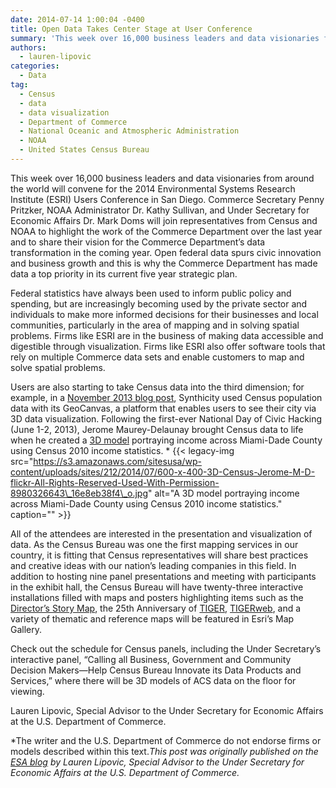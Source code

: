 ```yaml
---
date: 2014-07-14 1:00:04 -0400
title: Open Data Takes Center Stage at User Conference
summary: 'This week over 16,000 business leaders and data visionaries from around the world will convene for the 2014 Environmental Systems Research Institute (ESRI) Users Conference in San Diego. Commerce Secretary Penny Pritzker, NOAA Administrator Dr. Kathy Sullivan, and Under Secretary for Economic Affairs Dr. Mark Doms will join representatives from Census and NOAA to highlight the'
authors:
  - lauren-lipovic
categories:
  - Data
tag:
  - Census
  - data
  - data visualization
  - Department of Commerce
  - National Oceanic and Atmospheric Administration
  - NOAA
  - United States Census Bureau
---
```


This week over 16,000 business leaders and data visionaries from around the world will convene for the 2014 Environmental Systems Research Institute (ESRI) Users Conference in San Diego. Commerce Secretary Penny Pritzker, NOAA Administrator Dr. Kathy Sullivan, and Under Secretary for Economic Affairs Dr. Mark Doms will join representatives from Census and NOAA to highlight the work of the Commerce Department over the last year and to share their vision for the Commerce Department’s data transformation in the coming year. Open federal data spurs civic innovation and business growth and this is why the Commerce Department has made data a top priority in its current five year strategic plan.

Federal statistics have always been used to inform public policy and spending, but are increasingly becoming used by the private sector and individuals to make more informed decisions for their businesses and local communities, particularly in the area of mapping and in solving spatial problems. Firms like ESRI are in the business of making data accessible and digestible through visualization. Firms like ESRI also offer software tools that rely on multiple Commerce data sets and enable customers to map and solve spatial problems.

Users are also starting to take Census data into the third dimension; for example, in a [November 2013 blog post](http://www.synthicity.com/blog/2014/5/12/introducing-geocanvas-a-generic-spatial-data-viewer-with-integrated-census-data), Synthicity used Census population data with its GeoCanvas, a platform that enables users to see their city via 3D data visualization. Following the first-ever National Day of Civic Hacking (June 1-2, 2013), Jerome Maurey-Delaunay brought Census data to life when he created a [3D model](https://github.com/jeromemaurey/ndoch2013) portraying income across Miami-Dade County using Census 2010 income statistics. * {{< legacy-img src="https://s3.amazonaws.com/sitesusa/wp-content/uploads/sites/212/2014/07/600-x-400-3D-Census-Jerome-M-D-flickr-All-Rights-Reserved-Used-With-Permission-8980326643\_16e8eb38f4\_o.jpg" alt="A 3D model portraying income across Miami-Dade County using Census 2010 income statistics." caption="" >}} 

All of the attendees are interested in the presentation and visualization of data. As the Census Bureau was one the first mapping services in our country, it is fitting that Census representatives will share best practices and creative ideas with our nation’s leading companies in this field. In addition to hosting nine panel presentations and meeting with participants in the exhibit hall, the Census Bureau will have twenty-three interactive installations filled with maps and posters highlighting items such as the [Director&#8217;s Story Map](https://www.census.gov/dataviz/visualizations/maps/), the 25th Anniversary of [TIGER](http://www.census.gov/geo/maps-data/data/tiger.html), [TIGERweb](http://tigerweb.geo.census.gov/tigerwebmain/TIGERweb_main.html), and a variety of thematic and reference maps will be featured in Esri’s Map Gallery.

Check out the schedule for Census panels, including the Under Secretary’s interactive panel, “Calling all Business, Government and Community Decision Makers—Help Census Bureau Innovate its Data Products and Services,” where there will be 3D models of ACS data on the floor for viewing.

Lauren Lipovic, Special Advisor to the Under Secretary for Economic Affairs at the U.S. Department of Commerce.

*The writer and the U.S. Department of Commerce do not endorse firms or models described within this text._This post was originally published on the [ESA blog](http://www.esa.doc.gov/blog) by Lauren Lipovic, Special Advisor to the Under Secretary for Economic Affairs at the U.S. Department of Commerce._